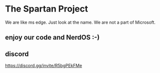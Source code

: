 # The Spartan Project

We are like ms edge. Just look at the name. We are not a part of Microsoft.

## enjoy our code and NerdOS :-)

## discord

https://discord.gg/invite/R5bgPEkFMe
